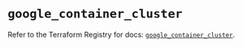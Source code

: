 # `google_container_cluster`

Refer to the Terraform Registry for docs: [`google_container_cluster`](https://registry.terraform.io/providers/hashicorp/google/5.37.0/docs/resources/container_cluster).
